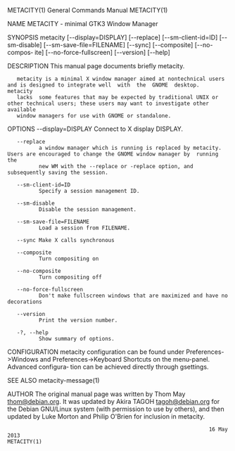 METACITY(1)                                                   General Commands Manual                                                  METACITY(1)

NAME
       METACITY - minimal GTK3 Window Manager

SYNOPSIS
       metacity  [--display=DISPLAY] [--replace] [--sm-client-id=ID] [--sm-disable] [--sm-save-file=FILENAME] [--sync] [--composite] [--no-compos‐
       ite] [--no-force-fullscreen] [--version] [--help]

DESCRIPTION
       This manual page documents briefly metacity.

       metacity is a minimal X window manager aimed at nontechnical users and is designed to integrate well  with  the  GNOME  desktop.   metacity
       lacks  some features that may be expected by traditional UNIX or other technical users; these users may want to investigate other available
       window managers for use with GNOME or standalone.

OPTIONS
       --display=DISPLAY
              Connect to X display DISPLAY.

       --replace
              a window manager which is running is replaced by metacity.  Users are encouraged to change the GNOME window manager by  running  the
              new WM with the --replace or -replace option, and subsequently saving the session.

       --sm-client-id=ID
              Specify a session management ID.

       --sm-disable
              Disable the session management.

       --sm-save-file=FILENAME
              Load a session from FILENAME.

       --sync Make X calls synchronous

       --composite
              Turn compositing on

       --no-composite
              Turn compositing off

       --no-force-fullscreen
              Don't make fullscreen windows that are maximized and have no decorations

       --version
              Print the version number.

       -?, --help
              Show summary of options.

CONFIGURATION
       metacity  configuration  can be found under Preferences->Windows and Preferences->Keyboard Shortcuts on the menu-panel. Advanced configura‐
       tion can be achieved directly through gsettings.

SEE ALSO
       metacity-message(1)

AUTHOR
       The original manual page was written by Thom May <thom@debian.org>.  It was updated  by  Akira  TAGOH  <tagoh@debian.org>  for  the  Debian
       GNU/Linux system (with permission to use by others), and then updated by Luke Morton and Philip O'Brien for inclusion in metacity.

                                                                    16 May 2013                                                        METACITY(1)
